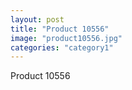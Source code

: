 ```yaml
---
layout: post
title: "Product 10556"
image: "product10556.jpg"
categories: "category1"
---
```

Product 10556
